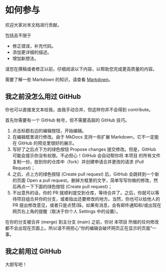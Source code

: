 # 如何参与

欢迎大家对本文档进行贡献。

包括且不限于

- 修正错误，补充代码。
- 添加更详细的描述。
- 增加新想法。

请您在撰稿或者修正以前，仔细阅读以下内容，以帮助您完成更高质量的内容。

需要了解一些 Markdown 的知识，请查看 [Markdown](../other/markdown.md)。

## 我之前没怎么用过 GitHub

你也可以直接发文本给我，由我手动合并，但这样你并不会得到 contribute。

首先你需要有一个 GitHub 帐号，但不需要高超的 GitHub 技巧。

1. 点击标题右边的编辑按钮，开始编辑。
2. 在编辑框里进行修改。由于 MkDocs 支持一些扩展 Markdown，它不一定能在 GitHub 的预览里很好的展示。
3. 写好了之后点下方的绿色按钮 Propose changes 提交修改。但是，GitHub 可能会提示你没有权限。不必担心！GitHub 会自动帮你将 本项目 的所有文件复制一份，放到你的仓库中（fork）并创建申请合并更改的请求 (Pull Request)；
4. 之后，点上方的绿色按钮 (Create pull request) 后，GitHub 会跳转到一个新的页面 Open a pull request。删掉方框里的文字，简单写写你做的修改，然后再点一下下面的绿色按钮 (Create pull request)；
5. 不出意外的话，你的 PR 就顺利提交到仓库，等待合并了。之后，你就可以等待项目组合并你的分支，或者指出还要修改的地方。当然，你也可以给他人的 PR 提出修改意见，或者只是点赞/踩。如果有消息，会有邮件通知和/或出现在网页右上角的提醒（取决于你个人 Settings 中的设置）。

在你的分支被合并 (merge) 到主分支 (main) 之前，你对 本项目 所做的任何修改都不会出现在页面上。所以请不用担心“你的编辑会破坏网页正在显示的页面”一事。

## 我之前用过 GitHub

大胆写吧！
